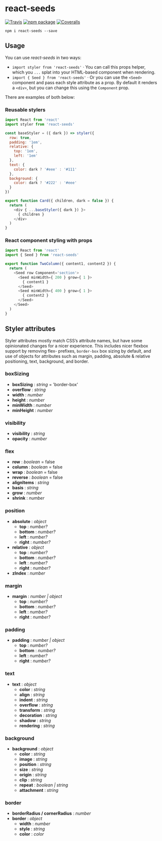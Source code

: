 # react-seeds

[![Travis][build-badge]][build]
[![npm package][npm-badge]][npm]
[![Coveralls][coveralls-badge]][coveralls]

```
npm i react-seeds --save
```

## Usage

You can use *react-seeds* in two ways:
- `import styler from 'react-seeds'` · You can call this props helper, which you `...` splat into your HTML-based component when rendering. 
- `import { Seed } from 'react-seeds'` · Or you can use the `<Seed>` component and pass each style attribute as a prop.
By default it renders a `<div>`, but you can change this using the `Component` prop.  

There are examples of both below:

### Reusable stylers

```javascript
import React from 'react'
import styler from 'react-seeds'

const baseStyler = ({ dark }) => styler({
  row: true,
  padding: '1em',
  relative: {
    top: '1em',
    left: '1em'
  },
  text: {
    color: dark ? '#eee' : '#111'
  },
  background: {
    color: dark ? '#222' : '#eee'
  }
})

export function Card({ children, dark = false }) {
  return (
    <div { ...baseStyler({ dark }) }>
      { children }
    </div>
  )
}
```

### React component styling with props

```javascript
import React from 'react'
import { Seed } from 'react-seeds'

export function TwoColumn({ content1, content2 }) {
  return (
    <Seed row Component='section'>
      <Seed minWidth={ 200 } grow={ 1 }>
        { content1 }
      </Seed>
      <Seed minWidth={ 400 } grow={ 1 }>
        { content2 }
      </Seed>
    </Seed>
  )
}
```

## Styler attributes

Styler attributes mostly match CSS’s attribute names, but have some opinionated changes for a nicer experience. 
This includes nicer flexbox support by removing flex- prefixes,
`border-box` box sizing by default,
and use of objects for attributes such as margin, padding, absolute & relative positioning, text, background, and border.

### boxSizing

- **boxSizing** : *string* = 'border-box'
- **overflow** : *string*
- **width** : *number*
- **height** : *number*
- **minWidth** : *number*
- **minHeight** : *number*

### visibility

- **visibility** : *string*
- **opacity** : *number*

### flex

- **row** : *boolean* = false
- **column** : *boolean* = false
- **wrap** : *boolean* = false
- **reverse** : *boolean* = false
- **alignItems** : *string*
- **basis** : *string*
- **grow** : *number*
- **shrink** : *number*

### position

- **absolute** : *object*
  - **top** : *number?*
  - **bottom** : *number?*
  - **left** : *number?*
  - **right** : *number?*
- **relative** : *object*
  - **top** : *number?*
  - **bottom** : *number?*
  - **left** : *number?*
  - **right** : *number?*
- **zIndex** : *number*

### margin

- **margin** : *number | object*
  - **top** : *number?*
  - **bottom** : *number?*
  - **left** : *number?*
  - **right** : *number?*

### padding

- **padding** : *number | object*
  - **top** : *number?*
  - **bottom** : *number?*
  - **left** : *number?*
  - **right** : *number?*

### text

- **text** : *object*
  - **color** : *string*
  - **align** : *string*
  - **indent** : *string*
  - **overflow** : *string*
  - **transform** : *string*
  - **decoration** : *string*
  - **shadow** : *string*
  - **rendering** : *string*

### background

- **background** : *object*
  - **color** : *string*
  - **image** : *string*
  - **position** : *string*
  - **size** : *string*
  - **origin** : *string*
  - **clip** : *string*
  - **repeat** : *boolean | string*
  - **attachment** : *string*

### border

- **borderRadius / cornerRadius** : *number*
- **border** : *object*
  - **width** : *number*
  - **style** : *string*
  - **color** : *color*


[build-badge]: https://img.shields.io/travis/BurntCaramel/react-seeds/master.svg?style=flat-square
[build]: https://travis-ci.org/BurntCaramel/react-seeds

[npm-badge]: https://img.shields.io/npm/v/react-seeds.svg?style=flat-square
[npm]: https://www.npmjs.org/package/react-seeds

[coveralls-badge]: https://img.shields.io/coveralls/BurntCaramel/react-seeds/master.svg?style=flat-square
[coveralls]: https://coveralls.io/github/BurntCaramel/react-seeds
